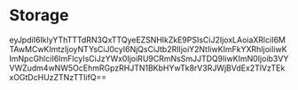 # Storage

eyJpdiI6IklyYThTTTdRN3QxTTQyeEZSNHlkZkE9PSIsCiJ2IjoxLAoiaXRlciI6MTAwMCwKImtzIjoyNTYsCiJ0cyI6NjQsCiJtb2RlIjoiY2NtIiwKImFkYXRhIjoiIiwKImNpcGhlciI6ImFlcyIsCiJzYWx0IjoiRU9CRmNsSmJJTDQ9IiwKImN0Ijoib3VYVWZudm4wNW5OcEhmRGpzRHJTN1BKbHYwTk8rV3RJWjBVdEx2TlVzTEkxOGtDcHUzZTNzTTIifQ==
